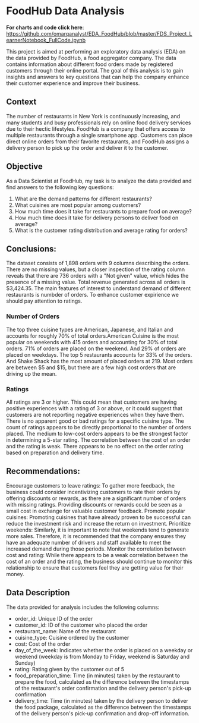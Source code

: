 # FoodHub Data Analysis
**For charts and code click here**: https://github.com/omarqanalyst/EDA_FoodHub/blob/master/FDS_Project_LearnerNotebook_FullCode.ipynb

This project is aimed at performing an exploratory data analysis (EDA) on the data provided by FoodHub, a food aggregator company. The data contains information about different food orders made by registered customers through their online portal. The goal of this analysis is to gain insights and answers to key questions that can help the company enhance their customer experience and improve their business.

## Context

The number of restaurants in New York is continuously increasing, and many students and busy professionals rely on online food delivery services due to their hectic lifestyles. FoodHub is a company that offers access to multiple restaurants through a single smartphone app. Customers can place direct online orders from their favorite restaurants, and FoodHub assigns a delivery person to pick up the order and deliver it to the customer.

## Objective

As a Data Scientist at FoodHub, my task is to analyze the data provided and find answers to the following key questions:

1. What are the demand patterns for different restaurants?
2. What cuisines are most popular among customers?
3. How much time does it take for restaurants to prepare food on average?
4. How much time does it take for delivery persons to deliver food on average?
5. What is the customer rating distribution and average rating for orders?

## Conclusions:

The dataset consists of 1,898 orders with 9 columns describing the orders. There are no missing values, but a closer inspection of the rating column reveals that there are 736 orders with a "Not given" value, which hides the presence of a missing value. Total revenue generated across all orders is $3,424.35. The main features of interest to understand demand of different restaurants is numbder of orders. To enhance customer expirience we should pay attention to ratings.

### Number of Orders

The top three cuisine types are American, Japanese, and Italian and accounts for roughly 70% of total orders.American Cuisine is the most popular on weekends with 415 orders and accounting for 30% of total orders.
71% of orders are placed on the weekend. And 29% of orders are placed on weekdays.
The top 5 restaurants accounts for 33% of the orders. And Shake Shack has the most amount of placed orders at 219.
Most orders are between $5 and $15, but there are a few high cost orders that are driving up the mean.

### Ratings

All ratings are 3 or higher. This could mean that customers are having positive experiences with a rating of 3 or above, or it could suggest that customers are not reporting negative experiences when they have them.
There is no apparent good or bad ratings for a specific cuisine type.
The count of ratings appears to be directly proportional to the number of orders placed.
The medium to low-cost orders appears to be the strongest factor in determining a 5-star rating.
The correlation between the cost of an order and the rating is weak.
There appears to be no effect on the order rating based on preparation and delivery time.

## Recommendations:

Encourage customers to leave ratings: To gather more feedback, the business could consider incentivizing customers to rate their orders by offering discounts or rewards, as there are a significant number of orders with missing ratings. Providing discounts or rewards could be seen as a small cost in exchange for valuable customer feedback.
Promote popular cuisines: Promoting cuisines that have already proven to be successful can reduce the investment risk and increase the return on investment.
Prioritize weekends: Similarly, it is important to note that weekends tend to generate more sales. Therefore, it is recommended that the company ensures they have an adequate number of drivers and staff available to meet the increased demand during those periods.
Monitor the correlation between cost and rating: While there appears to be a weak correlation between the cost of an order and the rating, the business should continue to monitor this relationship to ensure that customers feel they are getting value for their money.

## Data Description

The data provided for analysis includes the following columns:

- order_id: Unique ID of the order
- customer_id: ID of the customer who placed the order
- restaurant_name: Name of the restaurant
- cuisine_type: Cuisine ordered by the customer
- cost: Cost of the order
- day_of_the_week: Indicates whether the order is placed on a weekday or weekend (weekday is from Monday to Friday, weekend is Saturday and Sunday)
- rating: Rating given by the customer out of 5
- food_preparation_time: Time (in minutes) taken by the restaurant to prepare the food, calculated as the difference between the timestamps of the restaurant's order confirmation and the delivery person's pick-up confirmation
- delivery_time: Time (in minutes) taken by the delivery person to deliver the food package, calculated as the difference between the timestamps of the delivery person's pick-up confirmation and drop-off information.

